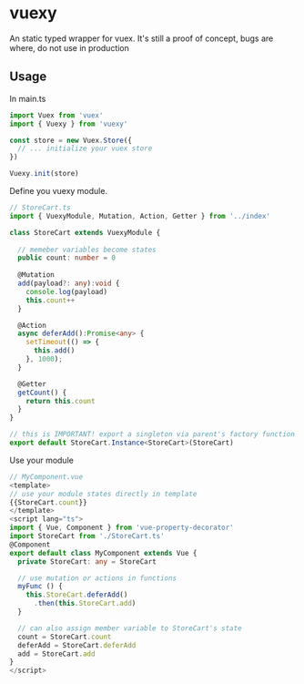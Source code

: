 # vuexy
An static typed wrapper for vuex.
It's still a proof of concept, bugs are where, do not use in production

## Usage

In main.ts

``` typescript
import Vuex from 'vuex'
import { Vuexy } from 'vuexy'

const store = new Vuex.Store({
  // ... initialize your vuex store
})

Vuexy.init(store)
```

Define you vuexy module.
``` typescript
// StoreCart.ts
import { VuexyModule, Mutation, Action, Getter } from '../index'

class StoreCart extends VuexyModule {
  
  // memeber variables become states
  public count: number = 0
  
  @Mutation
  add(payload?: any):void {
    console.log(payload)
    this.count++
  }

  @Action
  async deferAdd():Promise<any> {
    setTimeout(() => {
      this.add()
    }, 1000);
  }

  @Getter
  getCount() { 
    return this.count
  }
}

// this is IMPORTANT! export a singleton via parent's factory function
export default StoreCart.Instance<StoreCart>(StoreCart)
```

Use your module
``` typescript
// MyComponent.vue
<template>
// use your module states directly in template
{{StoreCart.count}}
</template>
<script lang="ts">
import { Vue, Component } from 'vue-property-decorator'
import StoreCart from './StoreCart.ts'
@Component
export default class MyComponent extends Vue {
  private StoreCart: any = StoreCart

  // use mutation or actions in functions
  myFunc () {
    this.StoreCart.deferAdd()
      .then(this.StoreCart.add)
  }

  // can also assign member variable to StoreCart's state
  count = StoreCart.count
  deferAdd = StoreCart.deferAdd
  add = StoreCart.add
}
</script>





